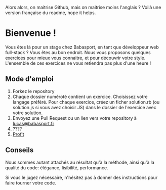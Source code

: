 Alors alors, on maitrise Github, mais on maitrise moins l'anglais ? 
Voilà une version française du readme, hope it helps.

# Bienvenue !

Vous êtes là pour un stage chez Babasport, en tant que développeur web full-stack ? Vous êtes au bon endroit. Nous vous proposons quelques exercices pour mieux vous connaitre, et pour découvrir votre style. L'ensemble de ces exercices ne vous retiendra pas plus d'une heure !

## Mode d'emploi 

1. Forkez le repository
2. Chaque dossier numéroté contient un exercice. Choisissez votre langage préféré. Pour chaque exercice, créez un ficher solution.rb (ou solution.js si vous avez choisir JS) dans le dossier de l'exercice avec votre solution. 
3. Envoyez une Pull Request ou un lien vers votre repository à lucas@babasport.fr
4. ???? 
5. [Profit](http://knowyourmeme.com/memes/profit)

## Conseils
Nous sommes autant attachés au résultat qu'à la méthode, ainsi qu'à la qualité du code: élégance, lisibilité, performance.

Si vous le jugez nécessaire, n'hésitez pas à donner des instructions pour faire tourner votre code.
